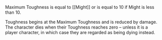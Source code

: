 Maximum Toughness is equal to [[Might]] or is equal to 10 if Might is less than 10.

Toughness begins at the Maximum Toughness and is reduced by damage. The character dies when their Toughness reaches zero – unless it is a player character, in which case they are regarded as being dying instead.